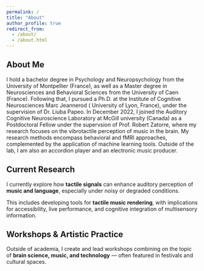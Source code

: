 ```yaml
---
permalink: /
title: "About"
author_profile: true
redirect_from: 
  - /about/
  - /about.html
---
```

## About Me

I hold a bachelor degree in Psychology and Neuropsychology from the University of Montpellier (France), as well as a Master degree in Neurosciences and Behavioral Sciences from the University of Caen (France). Following that, I pursued a Ph.D. at the Institute of Cognitive Neurosciences Marc Jeannerod ( University of Lyon, France), under the supervision of Dr. Liuba Papeo. In December 2022, I joined the Auditory Cognitive Neuroscience Laboratory at McGill university (Canada) as a Postdoctoral Fellow under the supervsion of Prof. Robert Zatorre, where my research focuses on the vibrotactile perception of music in the brain. My research methods encompass behavioral and fMRI approaches, complemented by the application of machine learning tools. Outside of the lab, I am also an accordion player and an electronic music producer.

## Current Research

I currently explore how **tactile signals** can enhance auditory perception of **music and language**, especially under noisy or degraded conditions.  

This includes developing tools for **tactile music rendering**, with implications for accessibility, live performance, and cognitive integration of multisensory information.

## Workshops & Artistic Practice

Outside of academia, I create and lead workshops combining on the topic of **brain science, music, and technology** — often featured in festivals and cultural spaces.  
